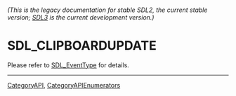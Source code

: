 ###### (This is the legacy documentation for stable SDL2, the current stable version; [SDL3](https://wiki.libsdl.org/SDL3/) is the current development version.)
# SDL_CLIPBOARDUPDATE

Please refer to [SDL_EventType](SDL_EventType) for details.

----
[CategoryAPI](CategoryAPI), [CategoryAPIEnumerators](CategoryAPIEnumerators)

